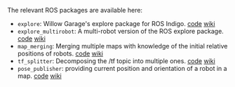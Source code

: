The relevant ROS packages are available here:

* `explore`: Willow Garage's explore package for ROS Indigo. [code](https://github.com/yzrobot/explore) [wiki](http://wiki.ros.org/explore)
* `explore_multirobot`: A multi-robot version of the ROS explore package. [code](https://github.com/yzrobot/explore_multirobot) [wiki](http://wiki.ros.org/explore_multirobot)
* `map_merging`: Merging multiple maps with knowledge of the initial relative positions of robots. [code](https://github.com/yzrobot/map_merging) [wiki](http://wiki.ros.org/map_merging)
* `tf_splitter`: Decomposing the /tf topic into multiple ones. [code](https://github.com/yzrobot/tf_splitter) [wiki](http://wiki.ros.org/tf_splitter)
* `pose_publisher`: providing current position and orientation of a robot in a map. [code](https://github.com/yzrobot/pose_publisher) [wiki](http://wiki.ros.org/pose_publisher)
